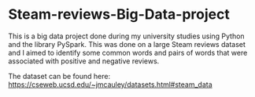 # Steam-reviews-Big-Data-project
This is a big data project done during my university studies using Python and the library PySpark. This was done on a large Steam reviews dataset and I aimed to identify some common words and pairs of words that were associated with positive and negative reviews.

The dataset can be found here: https://cseweb.ucsd.edu/~jmcauley/datasets.html#steam_data

